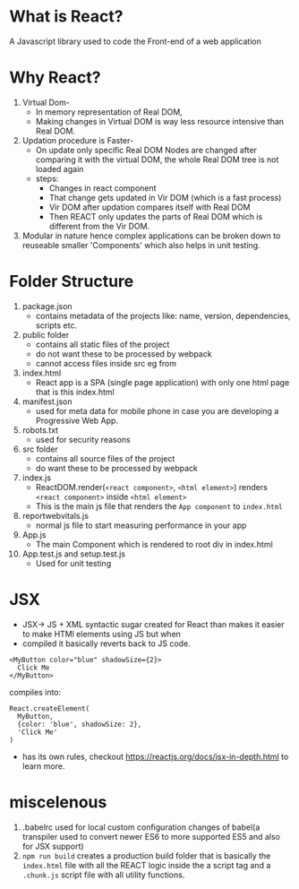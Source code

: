 # What is React?
A Javascript library used to code the Front-end of a web application


# Why React?
1. Virtual Dom- 
    - In memory representation of Real DOM,
    - Making changes in Virtual DOM is way less resource intensive than Real DOM.
2. Updation procedure is Faster-
    - On update only specific Real DOM Nodes are changed after comparing it with the virtual DOM, the whole Real DOM tree is not loaded again
    - steps:
        - Changes in react component
        - That change gets updated in Vir DOM (which is a fast process)
        - Vir DOM after updation compares itself with Real DOM
        - Then REACT only updates the parts of Real DOM which is different from the Vir DOM.
3. Modular in nature hence complex applications can be broken down to reuseable smaller 'Components' which also helps in unit testing.


# Folder Structure
1. package.json
    - contains metadata of the projects like: name, version, dependencies, scripts etc.
2. public folder
    - contains all static files of the project
    - do not want these to be processed by webpack
    - cannot access files inside src eg from 
3. index.html
    - React app is a SPA (single page application) with only one html page that is this index.html
4. manifest.json
    - used for meta data for mobile phone in case you are developing a Progressive Web App.
5. robots.txt
    - used for security reasons
6. src folder
    - contains all source files of the project
    - do want these to be processed by webpack
7. index.js
    - ReactDOM.render(`<react component>`, `<html element>`) renders `<react component>` inside `<html element>`
    - This is the main js file that renders the `App component` to `index.html`
8. reportwebvitals.js
    - normal js file to start measuring performance in your app
9. App.js
    - The main Component which is rendered to root div in index.html
10. App.test.js and setup.test.js
    - Used for unit testing


# JSX
- JSX-> JS + XML
syntactic sugar created for React than makes it easier to make HTMl elements using JS but when 
- compiled it basically reverts back to JS code.

```
<MyButton color="blue" shadowSize={2}>
  Click Me
</MyButton>
```

compiles into:

```
React.createElement(
  MyButton,
  {color: 'blue', shadowSize: 2},
  'Click Me'
)
```
- has its own rules, checkout https://reactjs.org/docs/jsx-in-depth.html to learn more.


# miscelenous
1. .babelrc used for local custom configuration changes of babel(a transpiler used to convert newer ES6 to more supported ES5 and also for JSX support)
2. `npm run build` creates a production build folder that is basically the `index.html` file with all the REACT logic inside the a script tag and a `.chunk.js` script file with all utility functions.